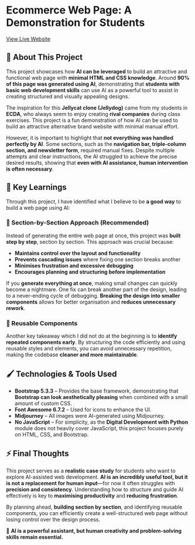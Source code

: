 # Ecommerce Web Page: A Demonstration for Students

[View Live Website](https://jordan-bruno.github.io/bootstrap-jellydog/)

## 📌 About This Project

This project showcases how **AI can be leveraged** to build an attractive and functional web page with **minimal HTML and CSS knowledge**. Around **90% of this page was generated using AI**, demonstrating that **students with basic web development skills** can use AI as a powerful tool to assist in creating structured and visually appealing designs.

The inspiration for this **Jellycat clone (Jellydog)** came from my students in **ECDA**, who always seem to enjoy creating **rival companies** during class exercises. This project is a fun demonstration of how AI can be used to build an attractive alternative brand website with minimal manual effort.

However, it is important to highlight that **not everything was handled perfectly by AI**. Some sections, such as the **navigation bar, triple-column section, and newsletter form**, required manual fixes. Despite multiple attempts and clear instructions, the AI struggled to achieve the precise desired results, showing that **even with AI assistance, human intervention is often necessary**.

## 🎯 Key Learnings

Through this project, I have identified what I believe to be **a good way** to build a web page using AI:

### 🔹 Section-by-Section Approach (Recommended)

Instead of generating the entire web page at once, this project was **built step by step**, section by section. This approach was crucial because:

- **Maintains control over the layout and functionality**
- **Prevents cascading issues** where fixing one section breaks another
- **Minimises frustration and excessive debugging**
- **Encourages planning and structuring before implementation**

If you **generate everything at once**, making small changes can quickly become a nightmare. One fix can break another part of the design, leading to a never-ending cycle of debugging. **Breaking the design into smaller components** allows for better organisation and **reduces unnecessary rework**.

### 🔹 Reusable Components

Another key takeaway which I did not do at the beginning is to **identify repeated components early**. By structuring the code efficiently and using reusable styles and elements, you can avoid unnecessary repetition, making the codebase **cleaner and more maintainable**.

## 🖌️ Technologies & Tools Used

- **Bootstrap 5.3.3** – Provides the base framework, demonstrating that **Bootstrap can look aesthetically pleasing** when combined with a small amount of custom CSS.
- **Font Awesome 6.7.2** – Used for icons to enhance the UI.
- **Midjourney** – All images were AI-generated using Midjourney.
- **No JavaScript** – For simplicity, as the **Digital Development with Python** module does not heavily cover JavaScript, this project focuses purely on HTML, CSS, and Bootstrap.

## ⚡ Final Thoughts

This project serves as a **realistic case study** for students who want to explore AI-assisted web development. **AI is an incredibly useful tool, but it is not a replacement for human input**—for now it often struggles with **precision and consistency**. Understanding how to structure and guide AI effectively is key to **maximising productivity** and **reducing frustration**.

By planning ahead, **building section by section**, and identifying reusable components, you can efficiently create a well-structured web page without losing control over the design process.

🚀 **AI is a powerful assistant, but human creativity and problem-solving skills remain essential.**

